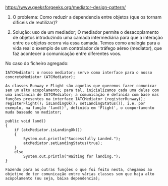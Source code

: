 https://www.geeksforgeeks.org/mediator-design-pattern/

1) O problema: Como reduzir a dependencia entre objetos (que os tornam dificeis de reutilizar)?

2) Solução: uso de um mediador; O mediador permite o desacoplamento de objetos introduzindo uma camada intermediária para que a interação entre os objetos ocorra via essa camada. Temos como analogia para a vida real o exemplo de um controlador de tráfego aéreo (mediator), que faz acontecer a comunicação entre diferentes voos. 

No caso do ficheiro agregado:

    IATCMediator: o nosso mediator; serve como interface para o nosso concreteMediator (ATCMediator);

    As classes Runway e Flight são aquelas que queremos fazer comunicar sem um alto acopolamento; para tal, inicializamos cada uma delas com uma instancia de IATCMediator; a comunicação é definida com base nas funções presentes na interface IATCMediator (registerRunway(); registerFlight(); isLandingOk(); setLandingStatus()), i.e. por exemplo, na função 'land()', definida em 'Flight', o comportamento muda baseado no mediator;

    public void land()
    {
        if (atcMediator.isLandingOk())
        {
            System.out.println("Successfully Landed.");
            atcMediator.setLandingStatus(true);
        }
        else
            System.out.println("Waiting for landing.");
    }

    Fazendo para as outras funções o que foi feito nesta, chegamos ao objetivo de ter comunicação entre várias classes sem que haja alto acopolamento (ou seja, baixa dependencia);
